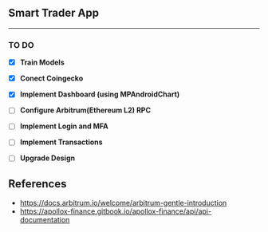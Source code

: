 ## Smart Trader App


---

### TO DO

- [x] **Train Models**
- [x] **Conect Coingecko**
- [x] **Implement Dashboard (using MPAndroidChart)**
- [ ] **Configure Arbitrum(Ethereum L2) RPC**
- [ ] **Implement Login and MFA**
- [ ] **Implement Transactions**
- [ ] **Upgrade Design**


## References

- https://docs.arbitrum.io/welcome/arbitrum-gentle-introduction
- https://apollox-finance.gitbook.io/apollox-finance/api/api-documentation
  
